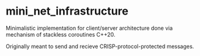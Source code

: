 # mini_net_infrastructure

Minimalistic implementation for client/server architecture done via mechanism of stackless coroutines C++20.

Originally meant to send and recieve CRISP-protocol-protected messages.
